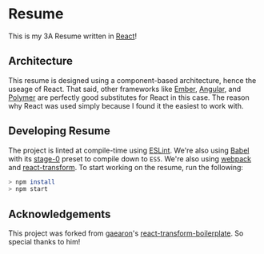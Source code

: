 # Resume
This is my 3A Resume written in [React](https://github.com/facebook/react)!

## Architecture
This resume is designed using a component-based architecture, hence the useage of React. That said, other frameworks like [Ember](https://github.com/emberjs/ember.js), [Angular](https://github.com/angular/angular.js), and [Polymer](https://github.com/Polymer/polymer) are perfectly good substitutes for React in this case. The reason why React was used simply because I found it the easiest to work with.


## Developing Resume
The project is linted at compile-time using [ESLint](https://github.com/eslint/eslint). We're also using [Babel](https://github.com/babel/babel) with its [stage-0](https://babeljs.io/docs/plugins/preset-stage-0/)  preset to compile down to `ES5`. We're also using [webpack](https://github.com/webpack/webpack) and [react-transform](https://github.com/gaearon/react-transform). To start working on the resume, run the following:
```BASH
> npm install
> npm start
```

## Acknowledgements
This project was forked from [gaearon](https://github.com/gaearon)'s [react-transform-boilerplate](https://github.com/gaearon/react-transform-boilerplate). So special thanks to him!
